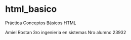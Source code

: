 # html_basico
Práctica Conceptos Básicos HTML

Amiel Rostan
3ro ingenieria en sistemas 
Nro alumno 23932
